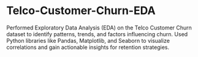 # Telco-Customer-Churn-EDA
Performed Exploratory Data Analysis (EDA) on the Telco Customer Churn dataset to identify patterns, trends, and factors influencing churn. Used Python libraries like Pandas, Matplotlib, and Seaborn to visualize correlations and gain actionable insights for retention strategies.
